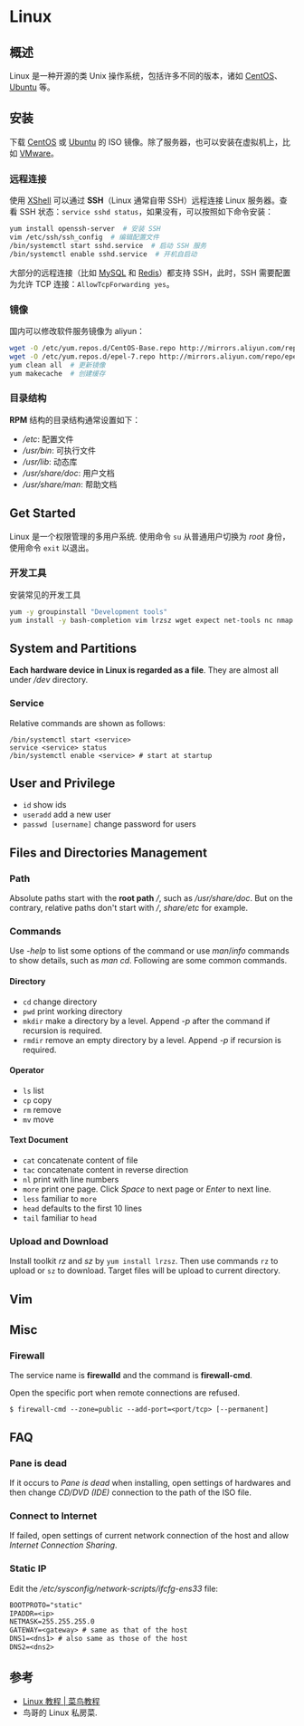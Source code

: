 # Linux

## 概述

Linux 是一种开源的类 Unix 操作系统，包括许多不同的版本，诸如 [CentOS](https://www.centos.org/)、[Ubuntu](https://ubuntu.com/) 等。

## 安装

下载 [CentOS](https://www.centos.org/download/) 或 [Ubuntu](https://ubuntu.com/download) 的 ISO 镜像。除了服务器，也可以安装在虚拟机上，比如 [VMware](https://www.vmware.com/cn)。

### 远程连接

使用 [XShell](https://www.netsarang.com/zh/xshell-download/) 可以通过 **SSH**（Linux 通常自带 SSH）远程连接 Linux 服务器。查看 SSH 状态：`service sshd status`，如果没有，可以按照如下命令安装：

```bash
yum install openssh-server	# 安装 SSH
vim /etc/ssh/ssh_config	 # 编辑配置文件
/bin/systemctl start sshd.service  # 启动 SSH 服务
/bin/systemctl enable sshd.service  # 开机自启动
```

大部分的远程连接（比如 [MySQL](db/mysql/mysql.md) 和 [Redis](db/redis.md)）都支持 SSH，此时，SSH 需要配置为允许 TCP 连接：`AllowTcpForwarding yes`。

### 镜像

国内可以修改软件服务镜像为 aliyun：

```bash
wget -O /etc/yum.repos.d/CentOS-Base.repo http://mirrors.aliyun.com/repo/Centos-7.repo # base
wget -O /etc/yum.repos.d/epel-7.repo http://mirrors.aliyun.com/repo/epel-7.repo  # epel
yum clean all  # 更新镜像
yum makecache  # 创建缓存
```

### 目录结构

**RPM** 结构的目录结构通常设置如下：

- _/etc_: 配置文件
- _/usr/bin_: 可执行文件
- _/usr/lib_: 动态库
- _/usr/share/doc_: 用户文档
- _/usr/share/man_: 帮助文档

## Get Started

Linux 是一个权限管理的多用户系统. 使用命令 `su` 从普通用户切换为 _root_ 身份，使用命令 `exit` 以退出。

### 开发工具

安装常见的开发工具

```bash
yum -y groupinstall "Development tools"
yum install -y bash-completion vim lrzsz wget expect net-tools nc nmap tree dos2unix htop iftop iotop unzip telnet sl psmisc nethogs glances bc
```

## System and Partitions

**Each hardware device in Linux is regarded as a file**. They are almost all under _/dev_ directory.

### Service

Relative commands are shown as follows:

```shell
/bin/systemctl start <service>
service <service> status
/bin/systemctl enable <service> # start at startup
```

## User and Privilege

- `id` show ids
- `useradd` add a new user
- `passwd [username]` change password for users

## Files and Directories Management

### Path

Absolute paths start with the **root path** _/_, such as _/usr/share/doc_. But on the contrary, relative paths don't start with _/_, _share/etc_ for example.

### Commands

Use _-help_ to list some options of the command or use _man_/_info_ commands to show details, such as _man cd_. Following are some common commands.

#### Directory

- `cd` change directory
- `pwd` print working directory
- `mkdir` make a directory by a level. Append _-p_ after the command if recursion is required.
- `rmdir` remove an empty directory by a level. Append _-p_ if recursion is required.

#### Operator

- `ls` list
- `cp` copy
- `rm` remove
- `mv` move

#### Text Document

- `cat` concatenate content of file
- `tac` concatenate content in reverse direction
- `nl` print with line numbers
- `more` print one page. Click _Space_ to next page or _Enter_ to next line.
- `less` familiar to `more`
- `head` defaults to the first 10 lines
- `tail` familiar to `head`

### Upload and Download

Install toolkit _rz_ and _sz_ by `yum install lrzsz`. Then use commands `rz` to upload or `sz` to download. Target files will be upload to current directory.

## Vim

## Misc

### Firewall

The service name is **firewalld** and the command is **firewall-cmd**.

Open the specific port when remote connections are refused.

```shell
$ firewall-cmd --zone=public --add-port=<port/tcp> [--permanent]
```

## FAQ

### Pane is dead

If it occurs to _Pane is dead_ when installing, open settings of hardwares and then change _CD/DVD (IDE)_ connection to the path of the ISO file.

### Connect to Internet

If failed, open settings of current network connection of the host and allow _Internet Connection Sharing_.

### Static IP

Edit the _/etc/sysconfig/network-scripts/ifcfg-ens33_ file:

```txt
BOOTPROTO="static"
IPADDR=<ip>
NETMASK=255.255.255.0
GATEWAY=<gateway> # same as that of the host
DNS1=<dns1> # also same as those of the host
DNS2=<dns2>
```

## 参考

- [Linux 教程 | 菜鸟教程](https://www.runoob.com/linux/linux-tutorial.html)
- 鸟哥的 Linux 私房菜.

